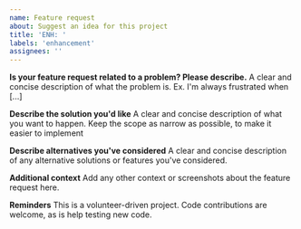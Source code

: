 ```yaml
---
name: Feature request
about: Suggest an idea for this project
title: 'ENH: '
labels: 'enhancement'
assignees: ''
---
```


**Is your feature request related to a problem? Please describe.**
A clear and concise description of what the problem is. Ex. I'm always
frustrated when [...]

**Describe the solution you'd like**
A clear and concise description of what you want to happen.  Keep the scope as
narrow as possible, to make it easier to implement

**Describe alternatives you've considered**
A clear and concise description of any alternative solutions or features you've
considered.

**Additional context**
Add any other context or screenshots about the feature request here.

**Reminders**
This is a volunteer-driven project.  Code contributions are welcome, as is help
testing new code.
